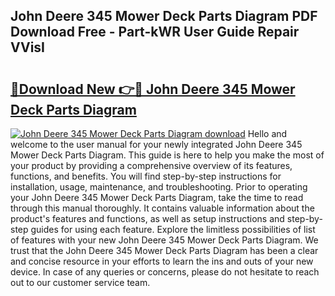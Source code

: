 ## John Deere 345 Mower Deck Parts Diagram PDF Download Free - Part-kWR User Guide Repair VVisI

# <h2><a href="http://dfp8mze.blite.top/?on=John+Deere+345+Mower+Deck+Parts+Diagram">🔗Download New 👉🔴 John Deere 345 Mower Deck Parts Diagram</a></h2>

[![John Deere 345 Mower Deck Parts Diagram download](https://i.imgur.com/lujVjoI.png)](http://dfp8mze.blite.top/?on=John+Deere+345+Mower+Deck+Parts+Diagram)
Hello and welcome to the user manual for your newly integrated John Deere 345 Mower Deck Parts Diagram. This guide is here to help you make the most of your product by providing a comprehensive overview of its features, functions, and benefits. You will find step-by-step instructions for installation, usage, maintenance, and troubleshooting. Prior to operating your John Deere 345 Mower Deck Parts Diagram, take the time to read through this manual thoroughly. It contains valuable information about the product's features and functions, as well as setup instructions and step-by-step guides for using each feature. Explore the limitless possibilities of list of features with your new John Deere 345 Mower Deck Parts Diagram. We trust that the John Deere 345 Mower Deck Parts Diagram has been a clear and concise resource in your efforts to learn the ins and outs of your new device. In case of any queries or concerns, please do not hesitate to reach out to our customer service team.
